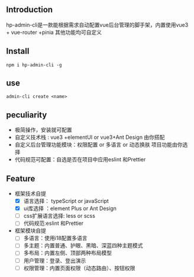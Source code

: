 ## Introduction

hp-admin-cli是一款能根据需求自动配置vue后台管理的脚手架，内置使用vue3 + vue-router +pinia 其他功能均可自定义

## Install

```
npm i hp-admin-cli -g
```

## use

```
admin-cli create <name>
```

## peculiarity

- 极简操作，安装就可配置
- 自定义技术栈 :  vue3 +elementUI or vue3+Ant Design 由你搭配
- 自定义后台管理功能模块：权限配置 or 多语言 or 动态换肤 项目功能由你选择
- 代码规范可配置：自选是否在项目中应用eslint 和Prettier 

## Feature

- 框架技术自提
  - [x] 语言选择： typeScript or javaScript
  - [x] ui库选择 ：element Plus or Ant Design
  - [ ] css扩展语言选择: less or scss
  - [ ] 代码规范:eslint 和Prettier
- 框架模块自提
  - [ ] 多语言：使用i18配置多语言
  - [ ] 多主题：内置普通、护眼、黑暗、深蓝四种主题模式
  - [ ] 多布局：内置左侧、顶部两种布局模型
  - [ ] 用户管理：登录、登出演示
  - [ ] 权限管理：内置页面权限（动态路由）、按钮权限
